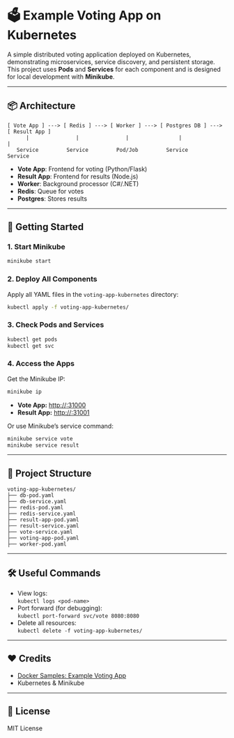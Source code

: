 # 🗳️ Example Voting App on Kubernetes

A simple distributed voting application deployed on Kubernetes, demonstrating microservices, service discovery, and persistent storage. This project uses **Pods** and **Services** for each component and is designed for local development with **Minikube**.

---

## 📦 Architecture

```
[ Vote App ] ---> [ Redis ] ---> [ Worker ] ---> [ Postgres DB ] ---> [ Result App ]
      |               |               |                |                   |
   Service         Service         Pod/Job         Service             Service
```

- **Vote App**: Frontend for voting (Python/Flask)
- **Result App**: Frontend for results (Node.js)
- **Worker**: Background processor (C#/.NET)
- **Redis**: Queue for votes
- **Postgres**: Stores results

---

## 🚀 Getting Started

### 1. Start Minikube

```sh
minikube start
```

### 2. Deploy All Components

Apply all YAML files in the `voting-app-kubernetes` directory:

```sh
kubectl apply -f voting-app-kubernetes/
```

### 3. Check Pods and Services

```sh
kubectl get pods
kubectl get svc
```

### 4. Access the Apps

Get the Minikube IP:

```sh
minikube ip
```

- **Vote App:** [http://<minikube-ip>:31000](http://<minikube-ip>:31000)
- **Result App:** [http://<minikube-ip>:31001](http://<minikube-ip>:31001)

Or use Minikube’s service command:

```sh
minikube service vote
minikube service result
```

---

## 📁 Project Structure

```
voting-app-kubernetes/
├── db-pod.yaml
├── db-service.yaml
├── redis-pod.yaml
├── redis-service.yaml
├── result-app-pod.yaml
├── result-service.yaml
├── vote-service.yaml
├── voting-app-pod.yaml
├── worker-pod.yaml
```

---

## 🛠️ Useful Commands

- View logs:  
  `kubectl logs <pod-name>`
- Port forward (for debugging):  
  `kubectl port-forward svc/vote 8080:8080`
- Delete all resources:  
  `kubectl delete -f voting-app-kubernetes/`

---

## ❤️ Credits

- [Docker Samples: Example Voting App](https://github.com/dockersamples/example-voting-app)
- Kubernetes & Minikube

---

## 📜 License

MIT License
